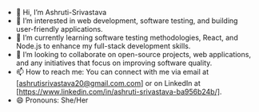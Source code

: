 - 👋 Hi, I’m Ashruti-Srivastava
- 👀 I’m interested in web development, software testing, and building user-friendly applications.
- 🌱 I’m currently learning software testing methodologies, React, and Node.js to enhance my full-stack development skills.
- 💞️ I’m looking to collaborate on open-source projects, web applications, and any initiatives that focus on improving software quality.
- 📫 How to reach me: You can connect with me via email at [ashrutisrivastava20@gmail.com.com] or on LinkedIn at [https://www.linkedin.com/in/ashruti-srivastava-ba956b24b/].
- 😄 Pronouns: She/Her

<!---
ashruti20/ashruti20 is a ✨ special ✨ repository because its `README.md` (this file) appears on your GitHub profile.
You can click the Preview link to take a look at your changes.
--->
